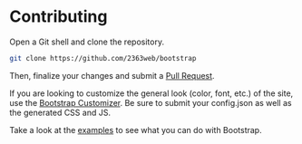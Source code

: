 # Contributing

Open a Git shell and clone the repository.

```bash
git clone https://github.com/2363web/bootstrap
```

Then, finalize your changes and submit a [Pull Request](https://github.com/2363web/bootstrap/pulls).

If you are looking to customize the general look (color, font, etc.) of the site, use the [Bootstrap Customizer](https://getbootstrap.com/customize). Be sure to submit your config.json as well as the generated CSS and JS.

Take a look at the [examples](https://getbootstrap.com/components) to see what you can do with Bootstrap.

